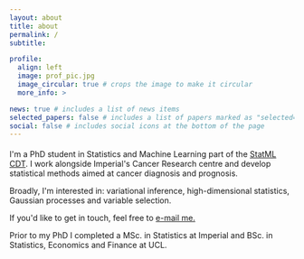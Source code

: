 ```yaml
---
layout: about
title: about
permalink: /
subtitle:

profile:
  align: left
  image: prof_pic.jpg
  image_circular: true # crops the image to make it circular
  more_info: >

news: true # includes a list of news items
selected_papers: false # includes a list of papers marked as "selected={true}"
social: false # includes social icons at the bottom of the page
---
```



<p style="margin-top: 1.2rem"> I'm a PhD student in Statistics and Machine Learning part of the <a href="https://www.statml.io">StatML CDT</a>. I work alongside Imperial's Cancer Research centre and develop statistical methods aimed at cancer diagnosis and prognosis. 

<p> Broadly, I'm interested in: variational inference, high-dimensional statistics, Gaussian processes and variable selection.

<p> If you'd like to get in touch, feel free to <a href="mailto:mk1019@ic.ac.uk">e-mail me.</a>

<p> Prior to my PhD I completed a MSc. in Statistics at Imperial and BSc. in Statistics, Economics and Finance at UCL.

